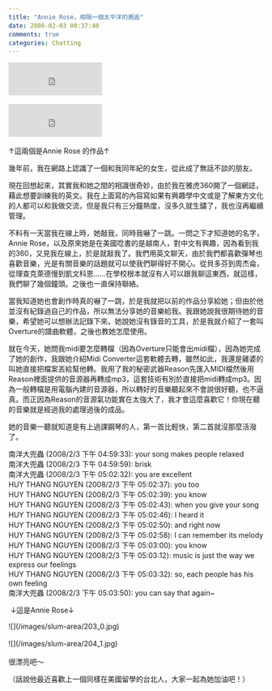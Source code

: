 ```yaml
---
title: "Annie Rose，相隔一個太平洋的邂逅"
date: 2008-02-03 00:37:40
comments: true
categories: Chatting
---
```

<p><iframe marginwidth="0" marginheight="0" src="http://vlog.xuite.net/vlog/guest/external.php?media_id=Z2plbTdSLTc4NzcwMy5mbHY=&pt=2&ar=0&as=0" frameborder="0" width="185" scrolling="no" height="65"></iframe></p><p><iframe marginwidth="0" marginheight="0" src="http://vlog.xuite.net/vlog/guest/external.php?media_id=c2pyQzJNLTc4NzYyMC5mbHY=&pt=2&ar=0&as=0" frameborder="0" width="185" scrolling="no" height="65"></iframe></p><p>↑這兩個是Annie Rose 的作品↑</p><p>幾年前，我在網路上認識了一個和我同年紀的女生，從此成了無話不談的朋友。</p><p>現在回想起來，其實我和她之間的相識很奇妙，由於我在雅虎360開了一個網誌，藉此想要訓練我的英文。我在上面寫的內容寫如果有興趣學中文或是了解東方文化的人都可以和我做交流，但是我只有三分鐘熱度，沒多久就生鏽了，我也沒再繼續管理。</p><p>不料有一天當我在線上時，她敲我，同時我嚇了一跳。一問之下才知道她的名字，Annie Rose，以及原來她是在美國唸書的是越南人，對中文有興趣，因為看到我的360，又見我在線上，於是就敲我了。我們用英文聊天，由於我們都喜歡彈琴也喜歡音樂，光是有關音樂的話題就可以使我們聊得好不開心。從貝多芬到周杰侖，從理查克萊德慢到凱文科恩......在學校根本就沒有人可以跟我聊這東西，就這樣，我們聊了幾個鐘頭。之後也一直保持聯絡。</p><p>當我知道她也會創作時真的嚇了一跳，於是我就把以前的作品分享給她；但由於他並沒有紀錄過自己的作品，所以無法分享她的音樂給我。我跟她說我很期待她的音樂，希望她可以想辦法記錄下來。她說她沒有錄音的工具，於是我就介紹了一套叫Overture的譜曲軟體，之後也教她怎麼使用。</p><p>就在今天，她問我midi要怎麼轉檔（因為Overture只能會出midi檔），因為她完成了她的創作，我跟她介紹Midi Converter這套軟體去轉，雖然如此，我還是雞婆的叫她直接把檔案丟給幫他轉。我用了我的秘密武器Reason先匯入MIDI檔然後用Reason裡面提供的音源器再轉成mp3，這套技術有別於直接把midi轉成mp3。因為一般轉檔是用電腦內建的音源器，所以轉好的音樂聽起來不會說很好聽，也不逼真。而正因為Reason的音源氣功能實在太強大了，我才會這麼喜歡它！你現在聽的音樂就是經過我的處理過後的成品。</p><p>她的音樂一聽就知道是有上過課鋼琴的人，第一首比輕快，第二首就沒那麼活潑了。</p><p>南洋大兜蟲 (2008/2/3 下午 04:59:33): your song makes people relaxed<br />南洋大兜蟲 (2008/2/3 下午 04:59:59): brisk<br />南洋大兜蟲 (2008/2/3 下午 05:02:32): you are excellent <br />HUY THANG NGUYEN (2008/2/3 下午 05:02:37): you too<br />HUY THANG NGUYEN (2008/2/3 下午 05:02:39): you know<br />HUY THANG NGUYEN (2008/2/3 下午 05:02:43): when you give your song<br />HUY THANG NGUYEN (2008/2/3 下午 05:02:46): I heard it<br />HUY THANG NGUYEN (2008/2/3 下午 05:02:50): and right now<br />HUY THANG NGUYEN (2008/2/3 下午 05:02:58): I can remember its melody<br />HUY THANG NGUYEN (2008/2/3 下午 05:03:00): you know<br />HUY THANG NGUYEN (2008/2/3 下午 05:03:12): music is just the way we express our feelings<br />HUY THANG NGUYEN (2008/2/3 下午 05:03:32): so, each people has his own feeling<br />南洋大兜蟲 (2008/2/3 下午 05:03:50): you can say that again~</p><p> ↓這是Annie Rose↓</p><p>![](/images/slum-area/203_0.jpg)<br /><br />![](/images/slum-area/204_1.jpg)<br /><br />很漂亮吧～</p><p>（話說他最近喜歡上一個同樣在美國留學的台北人，大家一起為她加油吧！）</p>
